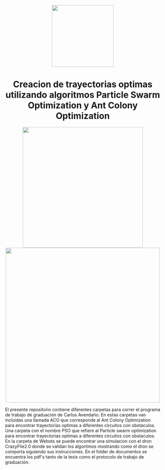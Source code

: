 <div id="header" align="center">
 <img src="https://user-images.githubusercontent.com/60333304/203876818-7c387308-8f45-4c76-8a62-0c51ac23f6ae.png" width = "200"/>
 <h1 align = "center">  Creacion de trayectorias optimas utilizando algoritmos Particle Swarm Optimization y Ant Colony Optimization
</div>
 
 <div id="image" align= "center">
  <img src="https://user-images.githubusercontent.com/60333304/203880070-ff3b0ce9-767d-4aa1-a07f-12ed39613f86.gif" width = "390"/>
  <img src="https://user-images.githubusercontent.com/60333304/203880292-3d7f9288-9886-48ef-8d4a-efe5c1038b1f.gif" width = "500"/>
 </div>


El presente repositorio contiene diferentes carpetas para correr el programa de trabajo de graduación de Carlos Avendaño.
 En estas carpetas van incluidas una llamada ACO que corresponde al Ant Colony Optimization para encontrar trayectorias optimas a diferentes circuitos con
 obstaculos. Una carpeta con el nombre PSO que refiere al Particle swarm optimization para encontrar trayectorias optimas a diferentes circuitos con obstaculos.
 En la carpeta de Webots se puede encontrar una simulacion con el dron CrazyFlie2.0 donde se validan los algoritmos mostrando como el dron se comporta siguiendo sus
 instrucciones.
 En el folder de documentos se encuentra los pdf's tanto de la tesis como el protocolo de trabajo de graduación.



